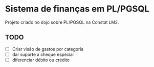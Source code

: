 # Sistema de finanças em PL/PGSQL

Projeto criado no dojo sobre PL/PGSQL na Constat LM2.

## TODO

- [ ] Criar visão de gastos por categoria
- [ ] dar suporte a cheque especial
- [ ] diferenciar débito ou crédito